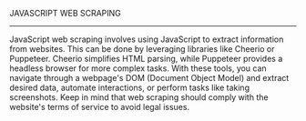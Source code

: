 JAVASCRIPT WEB SCRAPING
____________________________________________________________
JavaScript web scraping involves using JavaScript to extract information from websites. This can be done by leveraging libraries like Cheerio or Puppeteer. Cheerio simplifies HTML parsing, while Puppeteer provides a headless browser for more complex tasks. With these tools, you can navigate through a webpage's DOM (Document Object Model) and extract desired data, automate interactions, or perform tasks like taking screenshots. Keep in mind that web scraping should comply with the website's terms of service to avoid legal issues.
